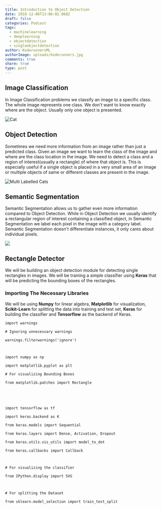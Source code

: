 ```yaml
---
title: Introduction to Object Detection
date: 2018-12-06T13:06:02.068Z
draft: false
categories: Podcast
tags:
  - machinelearning
  - deeplearning
  - objectdetection
  - singleobjectdetection
author: KoderunnersML
authorImage: uploads/koderunners.jpg
comments: true
share: true
type: post
---
```

## Image Classification

In Image Classification problems we classify an image to a specific class. The whole image represents one class. We don't want to know exactly where are the object. Usually only one object is presented.

![Cat](/uploads/cat.3.jpg)

## Object Detection

Sometimes we need more information from an image rather than just a predicted class. Given an image we want to learn the class of the image and where are the class location in the image. We need to detect a class and a region of interest(usually a rectangle) of where that object is. This is especially useful if a single object is placed in a very small area of an image or multiple objects of same or different classes are present in the image.

![Multi Labelled Cats](/uploads/multi-labelled-cats.jpeg)

## Semantic Segmentation

Semantic Segmentation allows us to gather even more information compared to Object Detection. While in Object Detection we usually identify a rectangular region of interest containing a classified object, in Semantic Segmentation we label each pixel in the image with a category label. Semantic Segmentation doesn't differentiate instances, it only cares about individual pixels.

![](/uploads/semanticsegmentation.png)

## Rectangle Detector

We will be building an object detection module for detecting single rectangles in images. We will be training a simple classifier using **Keras** that will be predicting the bounding boxes of the rectangles.

### Importing The Necessary Libraries

We will be using **Numpy** for linear algebra, **Matplotlib** for visualization, **Scikit-Learn** for splitting the data into training and test set, **Keras** for building the classifier and **Tensorflow** as the backend of Keras.

`import warnings`

`# Ignoring unnecessary warnings`

`warnings.filterwarnings('ignore')`

``

`import numpy as np`

`import matplotlib.pyplot as plt`

`# For visualizing Bounding Boxes`

`from matplotlib.patches import Rectangle`

``

``

`import tensorflow as tf`

`import keras.backend as K`

`from keras.models import Sequential`

`from keras.layers import Dense, Activation, Dropout`

`from keras.utils.vis_utils import model_to_dot`

`from keras.callbacks import Callback`

``

`# For visualizing the classifier`

`from IPython.display import SVG`

``

`# For splitting the Dataset`

`from sklearn.model_selection import train_test_split`
